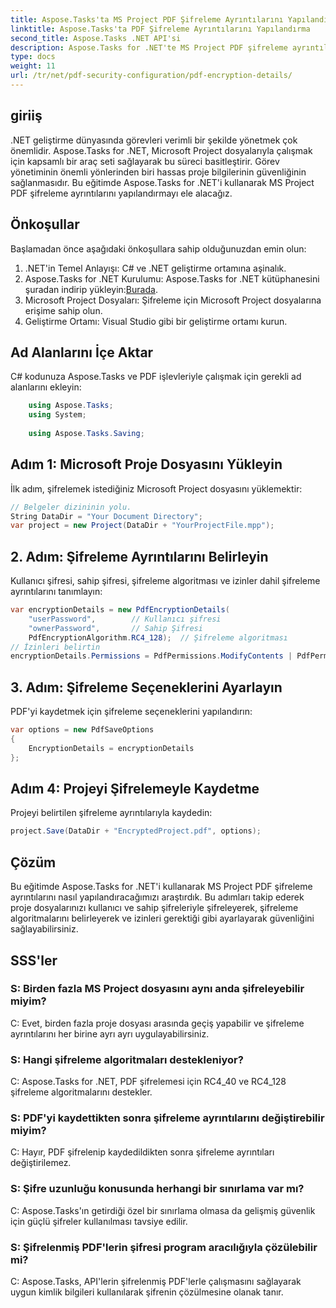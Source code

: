 ```yaml
---
title: Aspose.Tasks'ta MS Project PDF Şifreleme Ayrıntılarını Yapılandırma
linktitle: Aspose.Tasks'ta PDF Şifreleme Ayrıntılarını Yapılandırma
second_title: Aspose.Tasks .NET API'si
description: Aspose.Tasks for .NET'te MS Project PDF şifreleme ayrıntılarını nasıl yapılandıracağınızı öğrenin. Proje dosyalarınızı kullanıcı ve sahip şifreleriyle koruyun.
type: docs
weight: 11
url: /tr/net/pdf-security-configuration/pdf-encryption-details/
---
```

## giriiş
.NET geliştirme dünyasında görevleri verimli bir şekilde yönetmek çok önemlidir. Aspose.Tasks for .NET, Microsoft Project dosyalarıyla çalışmak için kapsamlı bir araç seti sağlayarak bu süreci basitleştirir. Görev yönetiminin önemli yönlerinden biri hassas proje bilgilerinin güvenliğinin sağlanmasıdır. Bu eğitimde Aspose.Tasks for .NET'i kullanarak MS Project PDF şifreleme ayrıntılarını yapılandırmayı ele alacağız.
## Önkoşullar
Başlamadan önce aşağıdaki önkoşullara sahip olduğunuzdan emin olun:
1. .NET'in Temel Anlayışı: C# ve .NET geliştirme ortamına aşinalık.
2.  Aspose.Tasks for .NET Kurulumu: Aspose.Tasks for .NET kütüphanesini şuradan indirip yükleyin:[Burada](https://releases.aspose.com/tasks/net/).
3. Microsoft Project Dosyaları: Şifreleme için Microsoft Project dosyalarına erişime sahip olun.
4. Geliştirme Ortamı: Visual Studio gibi bir geliştirme ortamı kurun.

## Ad Alanlarını İçe Aktar
C# kodunuza Aspose.Tasks ve PDF işlevleriyle çalışmak için gerekli ad alanlarını ekleyin:
```csharp
    using Aspose.Tasks;
    using System;
    
    using Aspose.Tasks.Saving;
```
## Adım 1: Microsoft Proje Dosyasını Yükleyin
İlk adım, şifrelemek istediğiniz Microsoft Project dosyasını yüklemektir:
```csharp
// Belgeler dizininin yolu.
String DataDir = "Your Document Directory";
var project = new Project(DataDir + "YourProjectFile.mpp");
```
## 2. Adım: Şifreleme Ayrıntılarını Belirleyin
Kullanıcı şifresi, sahip şifresi, şifreleme algoritması ve izinler dahil şifreleme ayrıntılarını tanımlayın:
```csharp
var encryptionDetails = new PdfEncryptionDetails(
    "userPassword",        // Kullanıcı şifresi
    "ownerPassword",       // Sahip Şifresi
    PdfEncryptionAlgorithm.RC4_128);  // Şifreleme algoritması
// İzinleri belirtin
encryptionDetails.Permissions = PdfPermissions.ModifyContents | PdfPermissions.ModifyAnnotations;
```
## 3. Adım: Şifreleme Seçeneklerini Ayarlayın
PDF'yi kaydetmek için şifreleme seçeneklerini yapılandırın:
```csharp
var options = new PdfSaveOptions
{
    EncryptionDetails = encryptionDetails
};
```
## Adım 4: Projeyi Şifrelemeyle Kaydetme
Projeyi belirtilen şifreleme ayrıntılarıyla kaydedin:
```csharp
project.Save(DataDir + "EncryptedProject.pdf", options);
```

## Çözüm
Bu eğitimde Aspose.Tasks for .NET'i kullanarak MS Project PDF şifreleme ayrıntılarını nasıl yapılandıracağımızı araştırdık. Bu adımları takip ederek proje dosyalarınızı kullanıcı ve sahip şifreleriyle şifreleyerek, şifreleme algoritmalarını belirleyerek ve izinleri gerektiği gibi ayarlayarak güvenliğini sağlayabilirsiniz.
## SSS'ler
### S: Birden fazla MS Project dosyasını aynı anda şifreleyebilir miyim?
C: Evet, birden fazla proje dosyası arasında geçiş yapabilir ve şifreleme ayrıntılarını her birine ayrı ayrı uygulayabilirsiniz.
### S: Hangi şifreleme algoritmaları destekleniyor?
C: Aspose.Tasks for .NET, PDF şifrelemesi için RC4_40 ve RC4_128 şifreleme algoritmalarını destekler.
### S: PDF'yi kaydettikten sonra şifreleme ayrıntılarını değiştirebilir miyim?
C: Hayır, PDF şifrelenip kaydedildikten sonra şifreleme ayrıntıları değiştirilemez.
### S: Şifre uzunluğu konusunda herhangi bir sınırlama var mı?
C: Aspose.Tasks'ın getirdiği özel bir sınırlama olmasa da gelişmiş güvenlik için güçlü şifreler kullanılması tavsiye edilir.
### S: Şifrelenmiş PDF'lerin şifresi program aracılığıyla çözülebilir mi?
C: Aspose.Tasks, API'lerin şifrelenmiş PDF'lerle çalışmasını sağlayarak uygun kimlik bilgileri kullanılarak şifrenin çözülmesine olanak tanır.